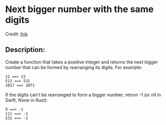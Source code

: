 Next bigger number with the same digits
=======================================
Credit: [link](https://www.codewars.com/kata/55983863da40caa2c900004e)

Description:
------------

Create a function that takes a positive integer and returns the next bigger number that can be formed by rearranging its digits. For example:

    12 ==> 21
    513 ==> 531
    2017 ==> 2071

If the digits can't be rearranged to form a bigger number, return -1 (or nil in Swift, None in Rust):

    9 ==> -1
    111 ==> -1
    531 ==> -1

